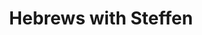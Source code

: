 ---
title: Hebrews with Steffen
image: hebrews-with-steffen-fc.jpg
discord: fc

when: "Wednesday 00:00 London"

promo: >
  Are you eager to delve into the profound revelations about Jesus Christ within the book of Hebrews? How does the portrayal of Jesus as the ultimate high priest and mediator between God and humanity transform our understanding of faith and salvation?

---